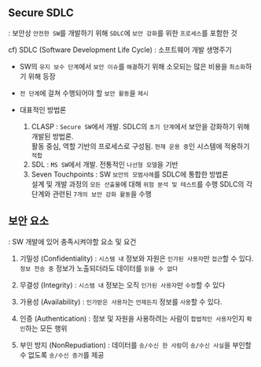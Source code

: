 ## Secure SDLC 

: 보안상 `안전한 SW`를 개발하기 위해 `SDLC`에 `보안 강화`를 위한 `프로세스`를 포함한 것 

cf) SDLC (Software Development Life Cycle) : 소프트웨어 개발 생명주기

- SW의 `유지 보수 단계`에서 `보안 이슈`를 `해결`하기 위해 소모되는 많은 비용을 `최소화`하기 위해 등장
- `전 단계`에 걸쳐 수행되어야 할 `보안 활동`을 `제시`

- 대표적인 방법론  
  1) CLASP : `Secure SW`에서 개발. SDLC의 `초기 단계`에서 보안을 강화하기 위해 개발된 방법론.  
     활동 중심, 역할 기반의 프로세스로 구성됨. `현재 운용 중`인 시스템에 적용하기 `적합`
  2) SDL : `MS SW`에서 개발. 전통적인 `나선형 모델`을 기반
  3) Seven Touchpoints : SW `보안의 모범사례`를 SDLC에 통합한 방법론  
     설계 및 개발 과정의 `모든 산출물`에 대해 `위험 분석 및 테스트`를 수행 
     SDLC의 각 단계와 관련된 `7개의 보안 강화 활동`을 수행

## 보안 요소 

: SW 개발에 있어 충족시켜야할 요소 및 요건 

1) 기밀성 (Confidentiality) : `시스템 내` 정보와 자원은 `인가된 사용자`만 `접근`할 수 있다.   
   `정보 전송 중` 정보가 노출되더라도 데이터를 `읽을 수 없다`

2) 무결성 (Integrity) : `시스템 내` 정보는 오직 `인가된 사용자`만 `수정`할 수 있다
3) 가용성 (Availability) : `인가받은 사용자`는 `언제든지` 정보를 `사용`할 수 있다.
4) 인증 (Authentication) : 정보 및 자원을 사용하려는 사람이 `합법적인 사용자`인지 `확인`하는 모든 행위
5) 부인 방지 (NonRepudiation) : 데이터를 `송/수신 한 사람`이 `송/수신 사실`을 부인할 수 없도록 `송/수신 증거`를 제공































